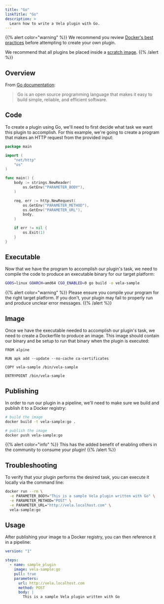 ```yaml
---
title: "Go"
linkTitle: "Go"
description: >
  Learn how to write a Vela plugin with Go.
---
```


{{% alert color="warning" %}}
We recommend you review [Docker's best practices](https://docs.docker.com/develop/develop-images/dockerfile_best-practices/) before attempting to create your own plugin.

We recommend that all plugins be placed inside a [scratch image](https://hub.docker.com/_/scratch).
{{% /alert %}}

## Overview

From [Go documentation](https://golang.org/):

> Go is an open source programming language that makes it easy to build simple, reliable, and efficient software.

## Code

To create a plugin using Go, we'll need to first decide what task we want this plugin to accomplish. For this example, we're going to create a program that makes an HTTP request from the provided input:

```go
package main

import (
	"net/http"
	"os"
)

func main() {
	body := strings.NewReader(
		os.GetEnv("PARAMETER_BODY"),
	)

	req, err := http.NewRequest(
		os.GetEnv("PARAMETER_METHOD"),
		os.GetEnv("PARAMETER_URL"),
		body,
	)

	if err != nil {
		os.Exit(1)
	}
}
```

## Executable

Now that we have the program to accomplish our plugin's task, we need to compile the code to produce an executable binary for our target platform:

```sh
GOOS=linux GOARCH=amd64 CGO_ENABLED=0 go build -o vela-sample
```

{{% alert color="warning" %}}
Please ensure you compile your program for the right target platform. If you don't, your plugin may fail to properly run and produce unclear error messages.
{{% /alert %}}

## Image

Once we have the executable needed to accomplish our plugin's task, we need to create a Dockerfile to produce an image. This image should contain our binary and be setup to run that binary when the plugin is executed:

```docker
FROM alpine

RUN apk add --update --no-cache ca-certificates

COPY vela-sample /bin/vela-sample

ENTRYPOINT /bin/vela-sample
```

## Publishing

In order to run our plugin in a pipeline, we'll need to make sure we build and publish it to a Docker registry:

```sh
# build the image
docker build -t vela-sample:go .

# publish the image
docker push vela-sample:go
```

{{% alert color="info" %}}
This has the added benefit of enabling others in the community to consume your plugin!
{{% /alert %}}

## Troubleshooting

To verify that your plugin performs the desired task, you can execute it locally via the command line:

```sh
docker run --rm \
  -e PARAMETER_BODY="This is a sample Vela plugin written with Go" \
  -e PARAMETER_METHOD="POST" \
  -e PARAMETER_URL="http://vela.localhost.com" \
  vela-sample:go
```

## Usage

After publishing your image to a Docker registry, you can then reference it in a pipeline:

```yaml
version: "1"

steps:
  - name: sample_plugin
    image: vela-sample:go
    pull: true
    parameters:
      url: http://vela.localhost.com
      method: POST
      body: |
        This is a sample Vela plugin written with Go
```
